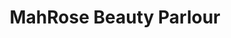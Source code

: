 ---
title: "MahRose Beauty Parlour"
url: /karachi/mahrose-beauty-parlour-w3cq-r72-block-2-gulshan-e-iqbal/
shop: beauty
---